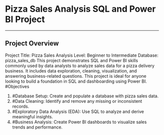 # Pizza Sales Analysis SQL and Power BI Project
________________________________________
## Project Overview
Project Title: Pizza Sales Analysis
Level: Beginner to Intermediate
Database: pizza_sales_db
This project demonstrates SQL and Power BI skills commonly used by data analysts to analyze sales data for a pizza delivery business. It includes data exploration, cleaning, visualization, and answering business-related questions. This project is ideal for anyone looking to build a foundation in SQL and dashboarding using Power BI.
#Objectives
1.	#Database Setup: Create and populate a database with pizza sales data.
2.	#Data Cleaning: Identify and remove any missing or inconsistent records.
3.	#Exploratory Data Analysis (EDA): Use SQL to analyze and derive meaningful insights.
4.	#Business Analysis: Create Power BI dashboards to visualize sales trends and performance.

